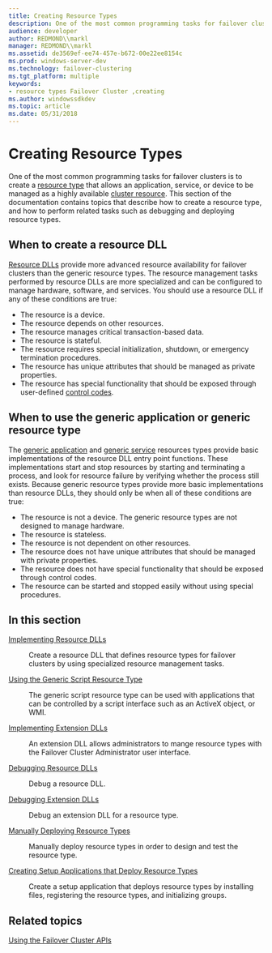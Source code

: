 ```yaml
---
title: Creating Resource Types
description: One of the most common programming tasks for failover clusters is to create a resource type that allows an application, service, or device to be managed as a highly available cluster resource.
audience: developer
author: REDMOND\\markl
manager: REDMOND\\markl
ms.assetid: de3569ef-ee74-457e-b672-00e22ee8154c
ms.prod: windows-server-dev
ms.technology: failover-clustering
ms.tgt_platform: multiple
keywords:
- resource types Failover Cluster ,creating
ms.author: windowssdkdev
ms.topic: article
ms.date: 05/31/2018
---
```


# Creating Resource Types

One of the most common programming tasks for failover clusters is to create a [resource type](resource-types.md) that allows an application, service, or device to be managed as a highly available [cluster resource](resources.md). This section of the documentation contains topics that describe how to create a resource type, and how to perform related tasks such as debugging and deploying resource types.

## When to create a resource DLL

[Resource DLLs](resource-dlls.md) provide more advanced resource availability for failover clusters than the generic resource types. The resource management tasks performed by resource DLLs are more specialized and can be configured to manage hardware, software, and services. You should use a resource DLL if any of these conditions are true:

-   The resource is a device.
-   The resource depends on other resources.
-   The resource manages critical transaction-based data.
-   The resource is stateful.
-   The resource requires special initialization, shutdown, or emergency termination procedures.
-   The resource has unique attributes that should be managed as private properties.
-   The resource has special functionality that should be exposed through user-defined [control codes](about-control-codes.md).

## When to use the generic application or generic resource type

The [generic application](generic-application.md) and [generic service](generic-service.md) resources types provide basic implementations of the resource DLL entry point functions. These implementations start and stop resources by starting and terminating a process, and look for resource failure by verifying whether the process still exists. Because generic resource types provide more basic implementations than resource DLLs, they should only be when all of these conditions are true:

-   The resource is not a device. The generic resource types are not designed to manage hardware.
-   The resource is stateless.
-   The resource is not dependent on other resources.
-   The resource does not have unique attributes that should be managed with private properties.
-   The resource does not have special functionality that should be exposed through control codes.
-   The resource can be started and stopped easily without using special procedures.

## In this section

<dl> <dt>

[Implementing Resource DLLs](implementing-resource-dlls.md)
</dt> <dd>

Create a resource DLL that defines resource types for failover clusters by using specialized resource management tasks.

</dd> <dt>

[Using the Generic Script Resource Type](using-the-generic-script-resource-type.md)
</dt> <dd>

The generic script resource type can be used with applications that can be controlled by a script interface such as an ActiveX object, or WMI.

</dd> <dt>

[Implementing Extension DLLs](implementing-extension-dlls.md)
</dt> <dd>

An extension DLL allows administrators to mange resource types with the Failover Cluster Administrator user interface.

</dd> <dt>

[Debugging Resource DLLs](debugging-resource-dlls.md)
</dt> <dd>

Debug a resource DLL.

</dd> <dt>

[Debugging Extension DLLs](debugging-extension-dlls.md)
</dt> <dd>

Debug an extension DLL for a resource type.

</dd> <dt>

[Manually Deploying Resource Types](deploying-resource-types.md)
</dt> <dd>

Manually deploy resource types in order to design and test the resource type.

</dd> <dt>

[Creating Setup Applications that Deploy Resource Types](creating-cluster-aware-setup-applications.md)
</dt> <dd>

Create a setup application that deploys resource types by installing files, registering the resource types, and initializing groups.

</dd> </dl>

## Related topics

<dl> <dt>

[Using the Failover Cluster APIs](using-the-server-cluster-api.md)
</dt> </dl>

 

 




